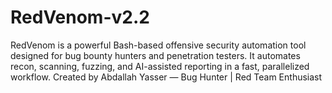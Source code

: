 # RedVenom-v2.2
RedVenom is a powerful Bash-based offensive security automation tool designed for bug bounty hunters and penetration testers. It automates recon, scanning, fuzzing, and AI-assisted reporting in a fast, parallelized workflow.  Created by Abdallah Yasser — Bug Hunter | Red Team Enthusiast
